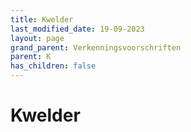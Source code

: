 ```yaml
---
title: Kwelder
last_modified_date: 19-09-2023
layout: page
grand_parent: Verkenningsvoorschriften
parent: K
has_children: false
---
```


Kwelder
=======

